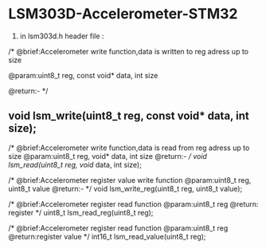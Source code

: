 # LSM303D-Accelerometer-STM32

1) in lsm303d.h header file : 

/*
@brief:Accelerometer write function,data is written to reg adress up to size

@param:uint8_t reg, const void* data, int size

@return:-
*/

void lsm_write(uint8_t reg, const void* data, int size);
---------------------------------------------------------------
/*
@brief:Accelerometer write function,data is read from reg adress up to size
@param:uint8_t reg, void* data, int size
@return:-
*/
void lsm_read(uint8_t reg, void* data, int size);

 /*
@brief:Accelerometer register value write function
@param:uint8_t reg, uint8_t value
@return:-
*/
void lsm_write_reg(uint8_t reg, uint8_t value);

/*
@brief:Accelerometer register read function
@param:uint8_t reg
@return: register
*/
uint8_t lsm_read_reg(uint8_t reg);

/*
@brief:Accelerometer register read function
@param:uint8_t reg
@return:register value
*/
int16_t lsm_read_value(uint8_t reg);
